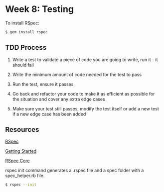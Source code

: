 # Week 8: Testing

To install RSpec:

```bash
$ gem install rspec

```  

## TDD Process

1. Write a test to validate a piece of code you are going to write, run it - it should fail

1. Write the minimum amount of code needed for the test to pass

1. Run the test, ensure it passes

1. Go back and refactor your code to make it as efficient as possible for the situation and cover any extra edge cases

1. Make sure your test still passes, modify the test itself or add a new test if a new edge case has been added


## Resources
[RSpec](http://rspec.info/)

[Getting Started](https://www.relishapp.com/rspec/docs/gettingstarted)

[RSpec Core](http://www.rubydoc.info/gems/rspec-core/frames)


rspec init command generates a .rspec file and a spec folder with a spec_helper.rb file.

```bash
$ rspec --init
```
















